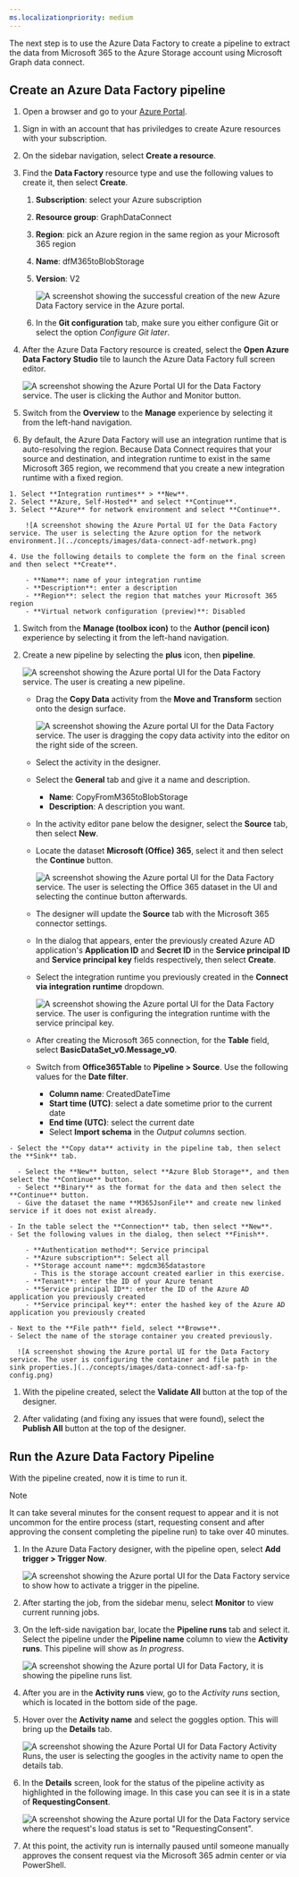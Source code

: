 ```yaml
---
ms.localizationpriority: medium
---
```


<!-- markdownlint-disable MD002 MD041 -->

The next step is to use the Azure Data Factory to create a pipeline to extract the data from Microsoft 365 to the Azure Storage account using Microsoft Graph data connect.

## Create an Azure Data Factory pipeline

<!-- TODO for Richa and Gladys: Work on same page for Synapse.Richa writes out content and Gladys to help with screenshot. We can do switch off simillar to powershell page>

<!--//TODO for Richa: Add Azure IR selection, maybe to 7b where Gladys will have an updated screenshot. Talk to Rishi and Cristian where the IR selection should be in the docs below. -->

1. Open a browser and go to your [Azure Portal](https://portal.azure.com/).

<!-- //TODO for Richa: Check verbiage with Rishi. This can be anybody who has the ADF access.-->

1. Sign in with an account that has priviledges to create Azure resources with your subscription.

1. On the sidebar navigation, select **Create a resource**.

1. Find the **Data Factory** resource type and use the following values to create it, then select **Create**.

    1. **Subscription**: select your Azure subscription
    2. **Resource group**: GraphDataConnect
    3. **Region**: pick an Azure region in the same region as your Microsoft 365 region
    4. **Name**: dfM365toBlobStorage
    5. **Version**: V2

        ![A screenshot showing the successful creation of the new Azure Data Factory service in the Azure portal.](../concepts/images/data-connect-adf-create.png)

    6. In the **Git configuration** tab, make sure you either configure Git or select the option _Configure Git later_.

1. After the Azure Data Factory resource is created, select the **Open Azure Data Factory Studio** tile to launch the Azure Data Factory full screen editor.

    ![A screenshot showing the Azure Portal UI for the Data Factory service. The user is clicking the Author and Monitor button.](../concepts/images/data-connect-adf-auth-and-mon.png)

1. Switch from the **Overview** to the **Manage** experience by selecting it from the left-hand navigation.

1. By default, the Azure Data Factory will use an integration runtime that is auto-resolving the region. Because Data Connect requires that your source and destination, and integration runtime to exist in the same Microsoft 365 region, we recommend that you create a new integration runtime with a fixed region.
<!-- //TODO for Gladys: 1-3 is outdated in the UX so we need a screenshot to replace this. Please refer to the recording at 42:00- 45:00 for more info  -->
<!-- //TODO for Richa: replace the steps to match the screenshot given from Gladys.This step will be change per screenshots since ADF has updated the screenshots -->
    1. Select **Integration runtimes** > **New**.
    2. Select **Azure, Self-Hosted** and select **Continue**.
    3. Select **Azure** for network environment and select **Continue**.

        ![A screenshot showing the Azure Portal UI for the Data Factory service. The user is selecting the Azure option for the network environment.](../concepts/images/data-connect-adf-network.png)

    4. Use the following details to complete the form on the final screen and then select **Create**.

        - **Name**: name of your integration runtime
        - **Description**: enter a description
        - **Region**: select the region that matches your Microsoft 365 region
        - **Virtual network configuration (preview)**: Disabled

<!--//TODO for Gladys: The verbiage for Manage and Author is confusing based on the icons so we need a screenshot with a red box around the pencil (Author) and toolbox (Manage)-->
1. Switch from the **Manage (toolbox icon)** to the **Author (pencil icon)** experience by selecting it from the left-hand navigation.
1. Create a new pipeline by selecting the **plus** icon, then **pipeline**.

    ![A screenshot showing the Azure portal UI for the Data Factory service. The user is creating a new pipeline.](../concepts/images/data-connect-adf-pipeline-create.png)

    - Drag the **Copy Data** activity from the **Move and Transform** section onto the design surface.

        ![A screenshot showing the Azure portal UI for the Data Factory service. The user is dragging the copy data activity into the editor on the right side of the screen.](../concepts/images/data-connect-adf-pipeline-copy-data.png)

    - Select the activity in the designer.
    - Select the **General** tab and give it a name and description.

      - **Name**: CopyFromM365toBlobStorage
      - **Description**: A description you want.

    - In the activity editor pane below the designer, select the **Source** tab, then select **New**.
    <!-- //TODO for Gladys. Please update screenshot and M365 term so that it has the current M365 verbiage. I think this is in your doc already but not sure -->
    - Locate the dataset **Microsoft (Office) 365**, select it and then select the **Continue** button.

        ![A screenshot showing the Azure portal UI for the Data Factory service. The user is selecting the Office 365 dataset in the UI and selecting the continue button afterwards.](../concepts/images/data-connect-adf-pipeline-dataset.png)

    - The designer will update the **Source** tab with the Microsoft 365 connector settings.
    - In the dialog that appears, enter the previously created Azure AD application's **Application ID** and **Secret ID** in the **Service principal ID** and **Service principal key** fields respectively, then select **Create**.
    - Select the integration runtime you previously created in the **Connect via integration runtime** dropdown.

        ![A screenshot showing the Azure portal UI for the Data Factory service. The user is configuring the integration runtime with the service principal key.](../concepts/images/data-connect-adf-linked-service.png)
   
    - After creating the Microsoft 365 connection, for the **Table** field, select **BasicDataSet_v0.Message_v0**.
     
     <!--// TODO for Gladys: select is basicdataset message instruction is ok, we need to put screenshots here that shows the copy activity definition looks like, source dataset looks like, provide source link service. They may need to go to the activity to do that. Please refer to the recording at 48:30 - 52:00 for what screenshots need to be taken specifically. Need screenshot for what copy activity def is, source dataset and what source link services needed for dataset are. -->
    - Switch from **Office365Table** to **Pipeline > Source**. Use the following values for the **Date filter**.

      - **Column name**: CreatedDateTime
      - **Start time (UTC)**: select a date sometime prior to the current date
      - **End time (UTC)**: select the current date
      - Select **Import schema** in the _Output columns_ section.

<!--//TODO for Gladys: We need screenshots for the properties below which are no longer in the instructions below. Some of the properties moved to the activity tab. Please refer to the recording at 48:30 - 52:00 for details. -->
    - Select the **Copy data** activity in the pipeline tab, then select the **Sink** tab.
<!--//TODO for Richa: do we need Blob or should we have Gen 2 here? Ask Rishi what is the correct term -->
      - Select the **New** button, select **Azure Blob Storage**, and then select the **Continue** button.
      - Select **Binary** as the format for the data and then select the **Continue** button.
      - Give the dataset the name **M365JsonFile** and create new linked service if it does not exist already.

    - In the table select the **Connection** tab, then select **New**.
    - Set the following values in the dialog, then select **Finish**.

        - **Authentication method**: Service principal
        - **Azure subscription**: Select all
        - **Storage account name**: mgdcm365datastore
          - This is the storage account created earlier in this exercise.
        - **Tenant**: enter the ID of your Azure tenant
        - **Service principal ID**: enter the ID of the Azure AD application you previously created
        - **Service principal key**: enter the hashed key of the Azure AD application you previously created

    - Next to the **File path** field, select **Browse**.
    - Select the name of the storage container you created previously.

      ![A screenshot showing the Azure portal UI for the Data Factory service. The user is configuring the container and file path in the sink properties.](../concepts/images/data-connect-adf-sa-fp-config.png)

1. With the pipeline created, select the **Validate All** button at the top of the designer.

1. After validating (and fixing any issues that were found), select the **Publish All** button at the top of the designer.

## Run the Azure Data Factory Pipeline

With the pipeline created, now it is time to run it.

> [!NOTE]
> It can take several minutes for the consent request to appear and it is not uncommon for the entire process (start, requesting consent and after approving the consent completing the pipeline run) to take over 40 minutes.

1. In the Azure Data Factory designer, with the pipeline open, select **Add trigger > Trigger Now**.

    ![A screenshot showing the Azure portal UI for the Data Factory service to show how to activate a trigger in the pipeline.](../concepts/images/data-connect-adf-run-trigger.png)

1. After starting the job, from the sidebar menu, select **Monitor** to view current running jobs.

1. On the left-side navigation bar, locate the **Pipeline runs** tab and select it. Select the pipeline under the **Pipeline name** column to view the **Activity runs**. This pipeline will show as _In progress_.

    ![A screenshot showing the Azure portal UI for Data Factory, it is showing the pipeline runs list.](../concepts/images/data-connect-adf-pipeline-runs.png)

1. After you are in the **Activity runs** view, go to the _Activity runs_ section, which is located in the bottom side of the page.

1. Hover over the **Activity name** and select the goggles option. This will bring up the **Details** tab.

    ![A screenshot showing the Azure Portal UI for Data Factory Activity Runs, the user is selecting the googles in the activity name to open the details tab.](../concepts/images/data-connect-adf-pipeline-details.png)

1. In the **Details** screen, look for the status of the pipeline activity as highlighted in the following image. In this case you can see it is in a state of **RequestingConsent**.

    ![A screenshot showing the Azure portal UI for the Data Factory service where the request's load status is set to "RequestingConsent".](../concepts/images/data-connect-adf-wait-for-approval.png)

1. At this point, the activity run is internally paused until someone manually approves the consent request via the Microsoft 365 admin center or via PowerShell.
